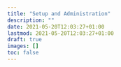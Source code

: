 ```yaml
---
title: "Setup and Administration"
description: ""
date: 2021-05-20T12:03:27+01:00
lastmod: 2021-05-20T12:03:27+01:00
draft: true
images: []
toc: false
---
```


